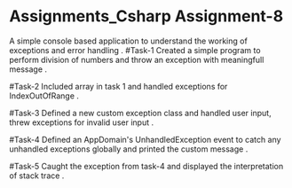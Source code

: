 # Assignments_Csharp Assignment-8
A simple console based application to understand the working of exceptions and error handling .
 #Task-1
    Created a simple program to perform division of numbers and throw an exception with meaningfull message .

 #Task-2
    Included array in task 1 and handled exceptions for IndexOutOfRange .

 #Task-3
    Defined a new custom exception class and handled user input, threw exceptions for invalid user input .

 #Task-4
    Defined an AppDomain's UnhandledException event to catch any unhandled exceptions globally and printed the custom message .

 #Task-5
    Caught the exception from task-4 and displayed the interpretation of stack trace .


